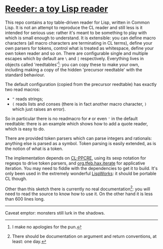 # [Reeder: a toy Lisp reader](https://github.com/tfeb/reeder "reeder")
This repo contains a toy table-driven reader for Lisp, written in Common Lisp.  It is not an attempt to reproduce the CL reader and still less is it intended for serious use: rather it's meant to be something to play with which is small enough to understand.  It is extensible: you can define macro characters (all macro characters are terminating in CL terms), define your own parsers for tokens, control what is treated as whitespace, define your own token reader and so on.  There are configurable single and multiple escapes which by default are `\` and `|` respectively.  Everything lives in objects called 'reedtables'[^1]: you can copy these to make your own, including making a copy of the hidden 'precursor reedtable' with the standard behaviour.

The default configuration (copied from the precursor reedtable) has exactly two read macros:

- `"` reads strings;
- `(` reads lists and conses (there is in fact another macro character, `)` which just raises an error).

So in particular there is no readmacro for `#` or even `'` in the default reedtable: there is an example which shows how to add a quote reader, which is easy to do.

There are provided token parsers which can parse integers and rationals: anything else is parsed as a symbol.  Token parsing is easily extended, as is the notion of what is a token.

The implementation depends on [CL-PPCRE](https://edicl.github.io/cl-ppcre/ "CL-PPCRE"), using its sexp notation for regexps to drive token parsers, and [org.tfeb.hax.iterate](https://tfeb.github.io/tfeb-lisp-hax/ "org.tfeb.hax") for applicative iteration.  You may need to fiddle with the dependencies to get it to build.  It's only been used in the extremely wonderful [LispWorks](http://www.lispworks.com "LispWorks"): it should be portable CL though.

Other than this sketch there is currently no real documentation[^2]: you will need to read the source to know how to use it.  On the other hand it is less than 600 lines long.

----

Caveat emptor: monsters still lurk in the shadows.

[^1]:	I make no apologies for the pun.

[^2]:	There should be documentation on argument and return conventions, at least: one day.
